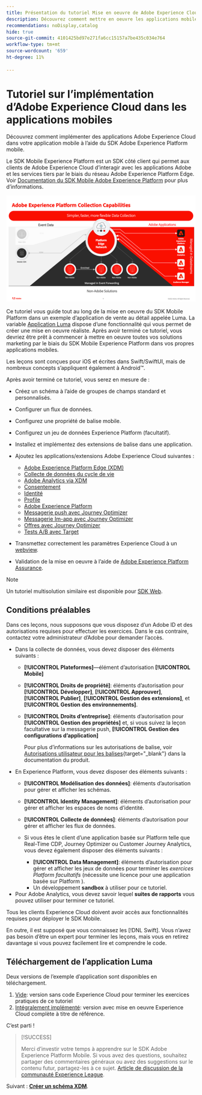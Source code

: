 ```yaml
---
title: Présentation du tutoriel Mise en oeuvre de Adobe Experience Cloud dans les applications mobiles
description: Découvrez comment mettre en oeuvre les applications mobiles Adobe Experience Cloud. Ce tutoriel vous guide tout au long d’une mise en oeuvre d’applications Experience Cloud dans un exemple d’application Swift.
recommendations: noDisplay,catalog
hide: true
source-git-commit: 4101425bd97e271fa6cc15157a7be435c034e764
workflow-type: tm+mt
source-wordcount: '659'
ht-degree: 11%

---
```


# Tutoriel sur l’implémentation d’Adobe Experience Cloud dans les applications mobiles

Découvrez comment implémenter des applications Adobe Experience Cloud dans votre application mobile à l’aide du SDK Adobe Experience Platform mobile.

Le SDK Mobile Experience Platform est un SDK côté client qui permet aux clients de Adobe Experience Cloud d’interagir avec les applications Adobe et les services tiers par le biais du réseau Adobe Experience Platform Edge. Voir [Documentation du SDK Mobile Adobe Experience Platform](https://developer.adobe.com/client-sdks/documentation/) pour plus d’informations.

![paramètres de création](assets/data-collection-mobile-sdk.png)


Ce tutoriel vous guide tout au long de la mise en oeuvre du SDK Mobile Platform dans un exemple d’application de vente au détail appelée Luma. La variable [Application Luma](https://github.com/Adobe-Marketing-Cloud/Luma-iOS-Mobile-App) dispose d’une fonctionnalité qui vous permet de créer une mise en oeuvre réaliste. Après avoir terminé ce tutoriel, vous devriez être prêt à commencer à mettre en oeuvre toutes vos solutions marketing par le biais du SDK Mobile Experience Platform dans vos propres applications mobiles.

Les leçons sont conçues pour iOS et écrites dans Swift/SwiftUI, mais de nombreux concepts s’appliquent également à Android™.

Après avoir terminé ce tutoriel, vous serez en mesure de :

* Créez un schéma à l’aide de groupes de champs standard et personnalisés.
* Configurer un flux de données.
* Configurez une propriété de balise mobile.
* Configurez un jeu de données Experience Platform (facultatif).
* Installez et implémentez des extensions de balise dans une application.
* Ajoutez les applications/extensions Adobe Experience Cloud suivantes :
   * [Adobe Experience Platform Edge (XDM)](events.md)
   * [Collecte de données du cycle de vie](lifecycle-data.md)
   * [Adobe Analytics via XDM](analytics.md)
   * [Consentement](consent.md)
   * [Identité](identity.md)
   * [Profile](profile.md)
   * [Adobe Experience Platform](platform.md)
   * [Messagerie push avec Journey Optimizer](journey-optimizer-push.md)
   * [Messagerie Im-app avec Journey Optimizer](journey-optimizer-inapp.md)
   * [Offres avec Journey Optimizer](journey-optimizer-offers.md)
   * [Tests A/B avec Target](target.md)

* Transmettez correctement les paramètres Experience Cloud à un [webview](web-views.md).
* Validation de la mise en oeuvre à l’aide de [Adobe Experience Platform Assurance](assurance.md).

>[!NOTE]
>
>Un tutoriel multisolution similaire est disponible pour [SDK Web](../tutorial-web-sdk/overview.md).

## Conditions préalables

Dans ces leçons, nous supposons que vous disposez d’un Adobe ID et des autorisations requises pour effectuer les exercices. Dans le cas contraire, contactez votre administrateur d’Adobe pour demander l’accès.

* Dans la collecte de données, vous devez disposer des éléments suivants :
   * **[!UICONTROL Plateformes]**—élément d’autorisation **[!UICONTROL Mobile]**
   * **[!UICONTROL Droits de propriété]**: éléments d’autorisation pour **[!UICONTROL Développer]**, **[!UICONTROL Approuver]**, **[!UICONTROL Publier]**, **[!UICONTROL Gestion des extensions]**, et **[!UICONTROL Gestion des environnements]**.
   * **[!UICONTROL Droits d’entreprise]**: éléments d’autorisation pour **[!UICONTROL Gestion des propriétés]** et, si vous suivez la leçon facultative sur la messagerie push, **[!UICONTROL Gestion des configurations d’application]**

     Pour plus d’informations sur les autorisations de balise, voir [Autorisations utilisateur pour les balises](https://experienceleague.adobe.com/docs/experience-platform/tags/admin/user-permissions.html?lang=fr){target="_blank"} dans la documentation du produit.
* En Experience Platform, vous devez disposer des éléments suivants :
   * **[!UICONTROL Modélisation des données]**: éléments d’autorisation pour gérer et afficher les schémas.
   * **[!UICONTROL Identity Management]**: éléments d’autorisation pour gérer et afficher les espaces de noms d’identité.
   * **[!UICONTROL Collecte de données]**: éléments d’autorisation pour gérer et afficher les flux de données.

   * Si vous êtes le client d’une application basée sur Platform telle que Real-Time CDP, Journey Optimizer ou Customer Journey Analytics, vous devez également disposer des éléments suivants :
      * **[!UICONTROL Data Management]**: éléments d’autorisation pour gérer et afficher les jeux de données pour terminer les _exercices Platform facultatifs_ (nécessite une licence pour une application basée sur Platform ).
      * Un développement **sandbox** à utiliser pour ce tutoriel.
* Pour Adobe Analytics, vous devez savoir lequel **suites de rapports** vous pouvez utiliser pour terminer ce tutoriel.

Tous les clients Experience Cloud doivent avoir accès aux fonctionnalités requises pour déployer le SDK Mobile.

En outre, il est supposé que vous connaissez les [!DNL Swift]. Vous n’avez pas besoin d’être un expert pour terminer les leçons, mais vous en retirez davantage si vous pouvez facilement lire et comprendre le code.

## Téléchargement de l’application Luma

Deux versions de l’exemple d’application sont disponibles en téléchargement.

1. [Vide](https://git.corp.adobe.com/rmaur/Luma{target="_blank"}): version sans code Experience Cloud pour terminer les exercices pratiques de ce tutoriel
1. [Intégralement implémenté](https://git.corp.adobe.com/Luma{target="_blank"}): version avec mise en oeuvre Experience Cloud complète à titre de référence.

C’est parti !

>[!SUCCESS]
>
>Merci d’investir votre temps à apprendre sur le SDK Adobe Experience Platform Mobile. Si vous avez des questions, souhaitez partager des commentaires généraux ou avez des suggestions sur le contenu futur, partagez-les à ce sujet. [Article de discussion de la communauté Experience League](https://experienceleaguecommunities.adobe.com/t5/adobe-experience-platform-launch/tutorial-discussion-implement-adobe-experience-cloud-in-mobile/td-p/443796).

Suivant : **[Créer un schéma XDM](create-schema.md)**.
